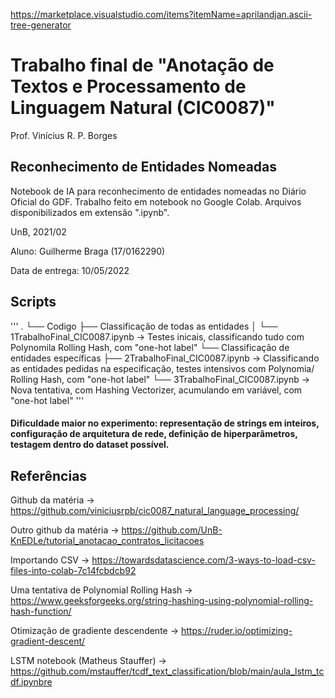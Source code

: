 https://marketplace.visualstudio.com/items?itemName=aprilandjan.ascii-tree-generator

# Trabalho final de "Anotação de Textos e Processamento de Linguagem Natural (CIC0087)"

Prof. Vinícius R. P. Borges

## Reconhecimento de Entidades Nomeadas

Notebook de IA para reconhecimento de entidades nomeadas no Diário Oficial do GDF. Trabalho feito em notebook no Google Colab. Arquivos disponibilizados em extensão ".ipynb". 

UnB, 2021/02

Aluno: Guilherme Braga (17/0162290)

Data de entrega: 10/05/2022

## Scripts

'''
.
└── Codigo
    ├── Classificação de todas as entidades
    │   └── 1TrabalhoFinal_CIC0087.ipynb -> Testes inicais, classificando tudo com Polynomila Rolling Hash, com "one-hot label"
    └── Classificação de entidades específicas
        ├── 2TrabalhoFinal_CIC0087.ipynb -> Classificando as entidades pedidas na especificação, testes intensivos com Polynomia/ Rolling Hash, com "one-hot label"
        └── 3TrabalhoFinal_CIC0087.ipynb -> Nova tentativa, com Hashing Vectorizer, acumulando em variável, com "one-hot label"
'''

#### Dificuldade maior no experimento: representação de strings em inteiros, configuração de arquitetura de rede, definição de hiperparâmetros, testagem dentro do dataset possível.

## Referências

Github da matéria -> https://github.com/viniciusrpb/cic0087_natural_language_processing/

Outro github da matéria -> https://github.com/UnB-KnEDLe/tutorial_anotacao_contratos_licitacoes

Importando CSV -> https://towardsdatascience.com/3-ways-to-load-csv-files-into-colab-7c14fcbdcb92

Uma tentativa de  Polynomial Rolling Hash -> https://www.geeksforgeeks.org/string-hashing-using-polynomial-rolling-hash-function/

Otimização de gradiente descendente -> https://ruder.io/optimizing-gradient-descent/

LSTM notebook (Matheus Stauffer) -> https://github.com/mstauffer/tcdf_text_classification/blob/main/aula_lstm_tcdf.ipynbre